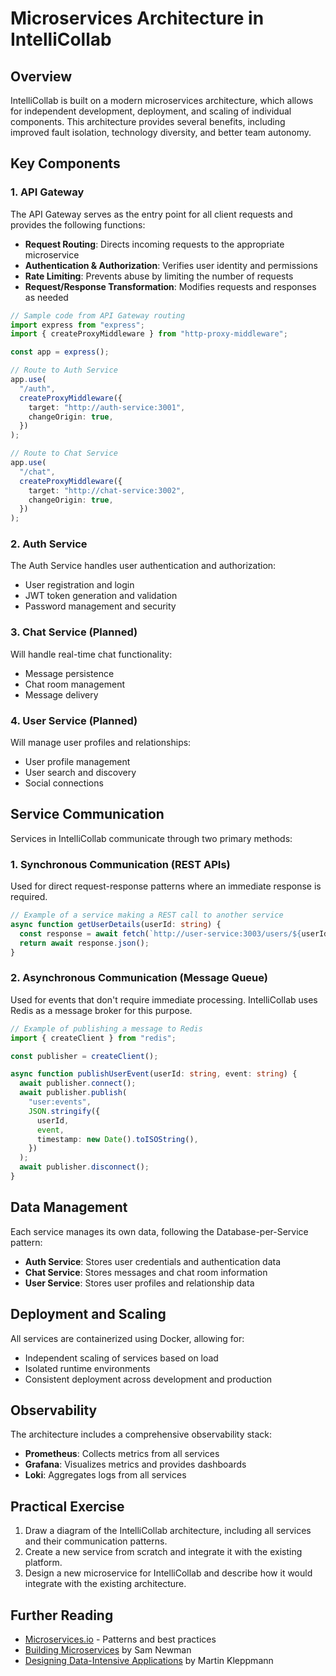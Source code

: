 # Microservices Architecture in IntelliCollab

## Overview

IntelliCollab is built on a modern microservices architecture, which allows for independent development, deployment, and scaling of individual components. This architecture provides several benefits, including improved fault isolation, technology diversity, and better team autonomy.

## Key Components

### 1. API Gateway

The API Gateway serves as the entry point for all client requests and provides the following functions:

- **Request Routing**: Directs incoming requests to the appropriate microservice
- **Authentication & Authorization**: Verifies user identity and permissions
- **Rate Limiting**: Prevents abuse by limiting the number of requests
- **Request/Response Transformation**: Modifies requests and responses as needed

```typescript
// Sample code from API Gateway routing
import express from "express";
import { createProxyMiddleware } from "http-proxy-middleware";

const app = express();

// Route to Auth Service
app.use(
  "/auth",
  createProxyMiddleware({
    target: "http://auth-service:3001",
    changeOrigin: true,
  })
);

// Route to Chat Service
app.use(
  "/chat",
  createProxyMiddleware({
    target: "http://chat-service:3002",
    changeOrigin: true,
  })
);
```

### 2. Auth Service

The Auth Service handles user authentication and authorization:

- User registration and login
- JWT token generation and validation
- Password management and security

### 3. Chat Service (Planned)

Will handle real-time chat functionality:

- Message persistence
- Chat room management
- Message delivery

### 4. User Service (Planned)

Will manage user profiles and relationships:

- User profile management
- User search and discovery
- Social connections

## Service Communication

Services in IntelliCollab communicate through two primary methods:

### 1. Synchronous Communication (REST APIs)

Used for direct request-response patterns where an immediate response is required.

```typescript
// Example of a service making a REST call to another service
async function getUserDetails(userId: string) {
  const response = await fetch(`http://user-service:3003/users/${userId}`);
  return await response.json();
}
```

### 2. Asynchronous Communication (Message Queue)

Used for events that don't require immediate processing. IntelliCollab uses Redis as a message broker for this purpose.

```typescript
// Example of publishing a message to Redis
import { createClient } from "redis";

const publisher = createClient();

async function publishUserEvent(userId: string, event: string) {
  await publisher.connect();
  await publisher.publish(
    "user:events",
    JSON.stringify({
      userId,
      event,
      timestamp: new Date().toISOString(),
    })
  );
  await publisher.disconnect();
}
```

## Data Management

Each service manages its own data, following the Database-per-Service pattern:

- **Auth Service**: Stores user credentials and authentication data
- **Chat Service**: Stores messages and chat room information
- **User Service**: Stores user profiles and relationship data

## Deployment and Scaling

All services are containerized using Docker, allowing for:

- Independent scaling of services based on load
- Isolated runtime environments
- Consistent deployment across development and production

## Observability

The architecture includes a comprehensive observability stack:

- **Prometheus**: Collects metrics from all services
- **Grafana**: Visualizes metrics and provides dashboards
- **Loki**: Aggregates logs from all services

## Practical Exercise

1. Draw a diagram of the IntelliCollab architecture, including all services and their communication patterns.
2. Create a new service from scratch and integrate it with the existing platform.
3. Design a new microservice for IntelliCollab and describe how it would integrate with the existing architecture.

## Further Reading

- [Microservices.io](https://microservices.io/) - Patterns and best practices
- [Building Microservices](https://samnewman.io/books/building_microservices/) by Sam Newman
- [Designing Data-Intensive Applications](https://dataintensive.net/) by Martin Kleppmann
